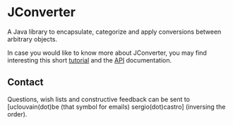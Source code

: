 JConverter
==========

A Java library to encapsulate, categorize and apply conversions between arbitrary objects.

In case you would like to know more about JConverter, you may find interesting this short [tutorial](http://jconverter.github.com/ "JConverter Tutorial") 
and the [API](http://jconverter.github.com/apidocs/ "API documentation ") documentation.


Contact
-------

Questions, wish lists and constructive feedback can be sent to [uclouvain(dot)be (that symbol for emails) sergio(dot)castro]  \(inversing the order\).
